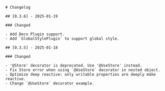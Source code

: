     # Changelog

    ## [0.3.6] - 2025-01-19

    ### Changed

    - Add Deco Plugin support.
    - Add `GlobalStylePlugin` to support global style.

    ## [0.3.5] - 2025-01-18

    ### Changed

    - '@Store' decorator is deprecated. Use '@UseStore' instead.
    - Fix Store error when using `@UseStore` decorator in nested object.
    - Optimize deep reactive: only writable properties are deeply make reactive.
    - Change `@UseStore` decorator example.

